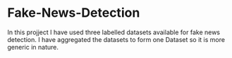 # Fake-News-Detection
In this projject I have used three labelled datasets available for fake news detection. I have aggregated the datasets to form one Dataset so it is more generic in nature. 
